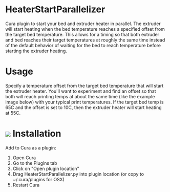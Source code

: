 # HeaterStartParallelizer
Cura plugin to start your bed and extruder heater in parallel. The extruder will start heating when the bed temperature reaches a specified offset from the target bed temperature. This allows for a timing so that both extruder and bed reaches their target temperatures at roughly the same time instead of the default behavior of waiting for the bed to reach temperature before starting the extruder heating.

Usage
==========
Specify a temperature offset from the target bed temperature that will start the extruder heater. You'll want to experiment and find an offset so that both will reach printing temps at about the same time (like the example image below) with your typical print temperatures. If the target bed temp is 65C and the offset is set to 10C, then the extruder heater will start heating at 55C.

![](https://raw.githubusercontent.com/mosh1/HeaterStartParallelizer/master/Example.jpg)
Installation
==========
Add to Cura as a plugin:

1. Open Cura
2. Go to the Plugins tab
3. Click on "Open plugin location"
4. Drag HeaterStartParallelizer.py into plugin location (or copy to ~/.cura/plugins for OSX)
5. Restart Cura
